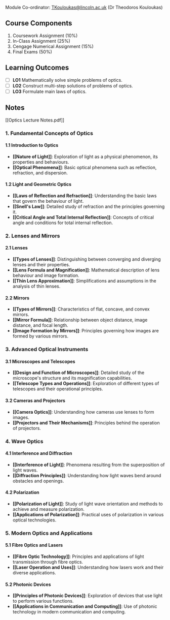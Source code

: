 Module Co-ordinator: TKouloukas@lincoln.ac.uk (Dr Theodoros Kouloukas)
## Course Components
1. Coursework Assignment (10%)
2. In-Class Assignment (25%)
3. Cengage Numerical Assignment (15%)
4. Final Exams (50%)
## Learning Outcomes
- [ ] **LO1** Mathematically solve simple problems of optics.
- [ ] **LO2** Construct multi-step solutions of problems of optics.
- [ ] **LO3** Formulate main laws of optics.
## Notes
[[Optics Lecture Notes.pdf]]

### 1. Fundamental Concepts of Optics
#### 1.1 Introduction to Optics
- **[[Nature of Light]]**: Exploration of light as a physical phenomenon, its properties and behaviours.
- **[[Optical Phenomena]]**: Basic optical phenomena such as reflection, refraction, and dispersion.

#### 1.2 Light and Geometric Optics
- **[[Laws of Reflection and Refraction]]**: Understanding the basic laws that govern the behaviour of light.
- **[[Snell's Law]]**: Detailed study of refraction and the principles governing it.
- **[[Critical Angle and Total Internal Reflection]]**: Concepts of critical angle and conditions for total internal reflection.

### 2. Lenses and Mirrors
#### 2.1 Lenses
- **[[Types of Lenses]]**: Distinguishing between converging and diverging lenses and their properties.
- **[[Lens Formula and Magnification]]**: Mathematical description of lens behaviour and image formation.
- **[[Thin Lens Approximation]]**: Simplifications and assumptions in the analysis of thin lenses.

#### 2.2 Mirrors
- **[[Types of Mirrors]]**: Characteristics of flat, concave, and convex mirrors.
- **[[Mirror Formula]]**: Relationship between object distance, image distance, and focal length.
- **[[Image Formation by Mirrors]]**: Principles governing how images are formed by various mirrors.

### 3. Advanced Optical Instruments
#### 3.1 Microscopes and Telescopes
- **[[Design and Function of Microscopes]]**: Detailed study of the microscope's structure and its magnification capabilities.
- **[[Telescope Types and Operations]]**: Exploration of different types of telescopes and their operational principles.

#### 3.2 Cameras and Projectors
- **[[Camera Optics]]**: Understanding how cameras use lenses to form images.
- **[[Projectors and Their Mechanisms]]**: Principles behind the operation of projectors.

### 4. Wave Optics
#### 4.1 Interference and Diffraction
- **[[Interference of Light]]**: Phenomena resulting from the superposition of light waves.
- **[[Diffraction Principles]]**: Understanding how light waves bend around obstacles and openings.

#### 4.2 Polarization
- **[[Polarization of Light]]**: Study of light wave orientation and methods to achieve and measure polarization.
- **[[Applications of Polarization]]**: Practical uses of polarization in various optical technologies.

### 5. Modern Optics and Applications
#### 5.1 Fibre Optics and Lasers
- **[[Fibre Optic Technology]]**: Principles and applications of light transmission through fibre optics.
- **[[Laser Operation and Uses]]**: Understanding how lasers work and their diverse applications.

#### 5.2 Photonic Devices
- **[[Principles of Photonic Devices]]**: Exploration of devices that use light to perform various functions.
- **[[Applications in Communication and Computing]]**: Use of photonic technology in modern communication and computing.